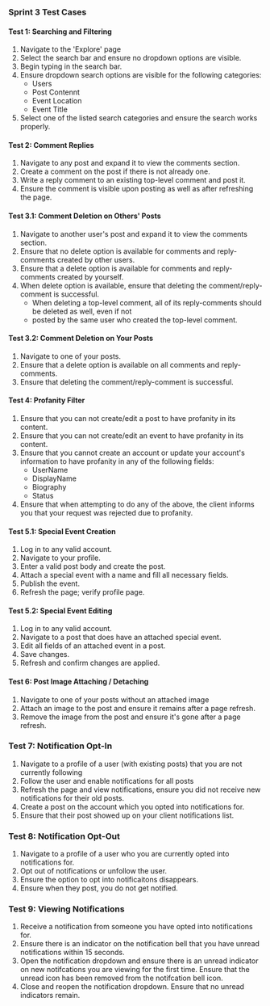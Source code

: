 ### Sprint 3 Test Cases



#### Test 1: Searching and Filtering
1. Navigate to the 'Explore' page
2. Select the search bar and ensure no dropdown options are visible.
3. Begin typing in the search bar.
4. Ensure dropdown search options are visible for the following categories:
    * Users
    * Post Contennt
    * Event Location
    * Event Title
5. Select one of the listed search categories and ensure the search works properly.


#### Test 2: Comment Replies
1. Navigate to any post and expand it to view the comments section.
2. Create a comment on the post if there is not already one.
3. Write a reply comment to an existing top-level comment and post it.
4. Ensure the comment is visible upon posting as well as after refreshing the page.


#### Test 3.1: Comment Deletion on Others' Posts
1. Navigate to another user's post and expand it to view the comments section.
2. Ensure that no delete option is available for comments and reply-comments created by other users.
3. Ensure that a delete option is available for comments and reply-comments created by yourself.
4. When delete option is available, ensure that deleting the comment/reply-comment is successful.
    * When deleting a top-level comment, all of its reply-comments should be deleted as well, even if not
    * posted by the same user who created the top-level comment.

#### Test 3.2: Comment Deletion on Your Posts
1. Navigate to one of your posts.
2. Ensure that a delete option is available on all comments and reply-comments.
3. Ensure that deleting the comment/reply-comment is successful.


#### Test 4: Profanity Filter
1. Ensure that you can not create/edit a post to have profanity in its content.
2. Ensure that you can not create/edit an event to have profanity in its content.
3. Ensure that you cannot create an account or update your account's information to have profanity in any of the following fields:
    * UserName
    * DisplayName
    * Biography
    * Status
4. Ensure that when attempting to do any of the above, the client informs you that your request was rejected due to profanity.


#### Test 5.1: Special Event Creation
1. Log in to any valid account.
2. Navigate to your profile.
4. Enter a valid post body and create the post.
5. Attach a special event with a name and fill all necessary fields.
6. Publish the event.
7. Refresh the page; verify profile page.

#### Test 5.2: Special Event Editing
1. Log in to any valid account.
2. Navigate to a post that does have an attached special event.
3. Edit all fields of an attached event in a post.
4. Save changes.
5. Refresh and confirm changes are applied.


#### Test 6: Post Image Attaching / Detaching
1. Navigate to one of your posts without an attached image
2. Attach an image to the post and ensure it remains after a page refresh.
3. Remove the image from the post and ensure it's gone after a page refresh.


### Test 7: Notification Opt-In
1. Navigate to a profile of a user (with existing posts) that you are not currently following
2. Follow the user and enable notifications for all posts
3. Refresh the page and view notifications, ensure you did not receive new notifications for their old posts.
4. Create a post on the account which you opted into notifications for.
5. Ensure that their post showed up on your client notifications list.

### Test 8: Notification Opt-Out
1. Navigate to a profile of a user who you are currently opted into notifications for.
2. Opt out of notifications or unfollow the user.
3. Ensure the option to opt into notificaitons disappears.
4. Ensure when they post, you do not get notified.

### Test 9: Viewing Notifications
1. Receive a notification from someone you have opted into notifications for.
2. Ensure there is an indicator on the notification bell that you have unread notifications within 15 seconds.
3. Open the notification dropdown and ensure there is an unread indicator on new notifcations you are viewing for the first time. Ensure that the unread icon has been removed from the notifcation bell icon.
4. Close and reopen the notification dropdown. Ensure that no unread indicators remain.
